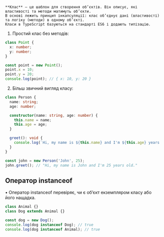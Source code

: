 	**Клас** — це шаблон для створення об’єктів. Він описує, які властивості та методи матимуть об’єкти.
	В основі лежить принцип інкапсуляції: клас об’єднує дані (властивості) та логіку (методи) в одному об’єкті.
	Класи в TypeScript базуються на стандарті ES6 і додають типізацію.

1.	Простий клас без методів:
```ts
class Point {
  x: number;
  y: number;
}

const point = new Point();
point.x = 10;
point.y = 20;
console.log(point); // { x: 10, y: 20 }
```

2. Більш звичний вигляд класу:
```ts
class Person {
  name: string;
  age: number;

  constructor(name: string, age: number) {
    this.name = name;
    this.age = age;
  }

  greet(): void {
    console.log(`Hi, my name is ${this.name} and I'm ${this.age} years old.`);
  }
}

const john = new Person('John', 25);
john.greet(); // "Hi, my name is John and I'm 25 years old."
```

## Оператор instanceof

•	Оператор instanceof перевіряє, чи є об’єкт екземпляром класу або його нащадка.
```ts
class Animal {}
class Dog extends Animal {}

const dog = new Dog();
console.log(dog instanceof Dog); // true
console.log(dog instanceof Animal); // true
```